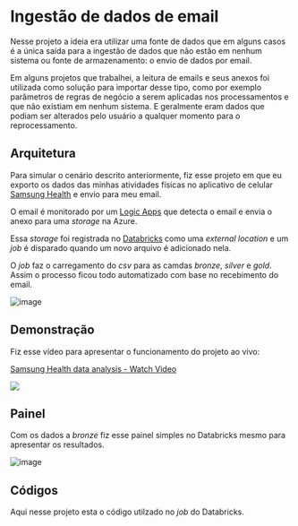 # Ingestão de dados de email

Nesse projeto a ideia era utilizar uma fonte de dados que em alguns casos é a única saída para a ingestão de dados que não estão em nenhum sistema ou fonte de armazenamento: o envio de dados por email.

Em alguns projetos que trabalhei, a leitura de emails e seus anexos foi utilizada como solução para importar desse tipo, como por exemplo parâmetros de regras de negócio a serem aplicadas nos processamentos e que não existiam em nenhum sistema. E geralmente eram dados que podiam ser alterados pelo usuário a qualquer momento para o reprocessamento.

## Arquitetura

Para simular o cenário descrito anteriormente, fiz esse projeto em que eu exporto os dados das minhas atividades físicas no aplicativo de celular [Samsung Health](https://www.samsung.com/br/apps/samsung-health/) e envio para meu email.

O email é monitorado por um [Logic Apps](https://learn.microsoft.com/pt-br/azure/logic-apps/logic-apps-overview) que detecta o email e envia o anexo para uma _storage_ na Azure.

Essa _storage_ foi registrada no [Databricks](https://www.databricks.com/br) como uma _external location_ e um _job_ é disparado quando um novo arquivo é adicionado nela.

O _job_ faz o carregamento do _csv_ para as camdas _bronze_, _silver_ e _gold_.
Assim o processo ficou todo automatizado com base no recebimento do email.

![image](https://github.com/user-attachments/assets/f860889c-f8d7-4a43-9d45-f056c298345f)


## Demonstração

Fiz esse vídeo para apresentar o funcionamento do projeto ao vivo:

<div>
    <a href="https://www.loom.com/share/4f6bd833f2124609b722481f4c5bb378">
      <p>Samsung Health data analysis - Watch Video</p>
    </a>
    <a href="https://www.loom.com/share/4f6bd833f2124609b722481f4c5bb378">
      <img style="max-width:300px;" src="https://cdn.loom.com/sessions/thumbnails/4f6bd833f2124609b722481f4c5bb378-f0c7c565dc0c883c-full-play.gif">
    </a>
  </div>

## Painel

Com os dados a _bronze_ fiz esse painel simples no Databricks mesmo para apresentar os resultados.

![image](https://github.com/user-attachments/assets/c470f403-5f30-41f4-bacf-9235b8447143)


## Códigos

Aqui nesse projeto esta o código utilzado no _job_ do Databricks.
